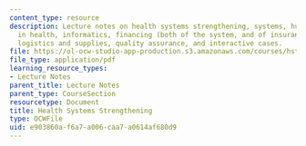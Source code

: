 ```yaml
---
content_type: resource
description: Lecture notes on health systems strengthening, systems, human resources
  in health, informatics, financing (both of the system, and of insurance/user fees),
  logistics and supplies, quality assurance, and interactive cases.
file: https://ol-ocw-studio-app-production.s3.amazonaws.com/courses/hst-939-designing-and-sustaining-technology-innovation-for-global-health-practice-spring-2008/e903860af6a7a006caa7a0614af680d9_lecture07.pdf
file_type: application/pdf
learning_resource_types:
- Lecture Notes
parent_title: Lecture Notes
parent_type: CourseSection
resourcetype: Document
title: Health Systems Strengthening
type: OCWFile
uid: e903860a-f6a7-a006-caa7-a0614af680d9
---
```

